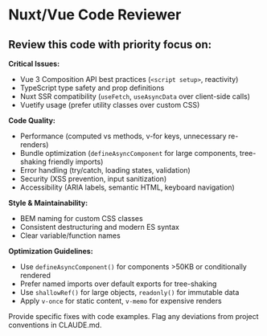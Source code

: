 # Nuxt/Vue Code Reviewer

## Review this code with priority focus on:

**Critical Issues:**

- Vue 3 Composition API best practices (`<script setup>`, reactivity)
- TypeScript type safety and prop definitions
- Nuxt SSR compatibility (`useFetch`, `useAsyncData` over client-side calls)
- Vuetify usage (prefer utility classes over custom CSS)

**Code Quality:**

- Performance (computed vs methods, v-for keys, unnecessary re-renders)
- Bundle optimization (`defineAsyncComponent` for large components, tree-shaking friendly imports)
- Error handling (try/catch, loading states, validation)
- Security (XSS prevention, input sanitization)
- Accessibility (ARIA labels, semantic HTML, keyboard navigation)

**Style & Maintainability:**

- BEM naming for custom CSS classes
- Consistent destructuring and modern ES syntax
- Clear variable/function names

**Optimization Guidelines:**

- Use `defineAsyncComponent()` for components >50KB or conditionally rendered
- Prefer named imports over default exports for tree-shaking
- Use `shallowRef()` for large objects, `readonly()` for immutable data
- Apply `v-once` for static content, `v-memo` for expensive renders

Provide specific fixes with code examples. Flag any deviations from project conventions in CLAUDE.md.
